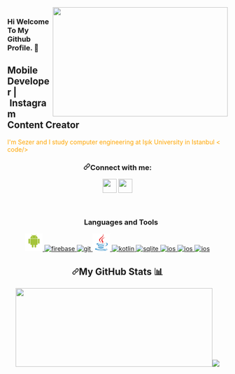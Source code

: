 <img src="https://media.giphy.com/media/vhVqGkxDYxAaRbOWVp/giphy.gif" align= right width="400" height="250">

### Hi Welcome To My Github Profile. :wave:

## Mobile Developer | Instagram Content Creator

<font color ="orange"> I'm Sezer and I study computer engineering at Işık University in Istanbul < 
code/> </font>

<h3 align="center" dir="auto"><a id="user-content-connect-with-me" class="anchor" aria-hidden="true" href="#connect-with-me"><svg class="octicon octicon-link" viewBox="0 0 16 16" version="1.1" width="16" height="16" aria-hidden="true"><path fill-rule="evenodd" d="M7.775 3.275a.75.75 0 001.06 1.06l1.25-1.25a2 2 0 112.83 2.83l-2.5 2.5a2 2 0 01-2.83 0 .75.75 0 00-1.06 1.06 3.5 3.5 0 004.95 0l2.5-2.5a3.5 3.5 0 00-4.95-4.95l-1.25 1.25zm-4.69 9.64a2 2 0 010-2.83l2.5-2.5a2 2 0 012.83 0 .75.75 0 001.06-1.06 3.5 3.5 0 00-4.95 0l-2.5 2.5a3.5 3.5 0 004.95 4.95l1.25-1.25a.75.75 0 00-1.06-1.06l-1.25 1.25a2 2 0 01-2.83 0z"></path></svg></a>Connect with me:</h3>
<p align="center" dir="auto">
<a target="_blank" rel="noopener noreferrer" href="https://www.instagram.com/mobilkodlama/"><img width="32" height="32" src="https://unpkg.com/simple-icons@v6/icons/instagram.svg"sezer1578style="max-width: 100%;"></a></a>       
<a target="_blank" rel="noopener noreferrer" href="https://www.linkedin.com/in/sezerozaltunn/"><img width="32" height="32" src="https://unpkg.com/simple-icons@v6/icons/linkedin.svg"sezer1578style="max-width: 100%;"></a></a>
</p>
<br />
<p align="center" dir="auto">
<h3 align="center" dir="auto"><a id="user-content-languages-and-tools" class="anchor" aria-hidden="true" href="#languages-and-tools"><svg class="octicon octicon-link" viewBox="0 0 16 16" version="1.1" width="16" height="16" aria-hidden="true"><path fill-rule="evenodd"></path></svg></a>Languages and Tools</h3>
<p align="center" dir="auto"> <a href="https://developer.android.com" rel="nofollow"> <img src="https://raw.githubusercontent.com/devicons/devicon/master/icons/android/android-original-wordmark.svg" alt="android" width="40" height="40" style="max-width: 100%;"> </a>  </a> <a href="https://firebase.google.com/" rel="nofollow"> <img src="https://camo.githubusercontent.com/dd4b2422ed3bfc9da88c43d18550375c66f9584327dff7ecc19315ce50b96f07/68747470733a2f2f7777772e766563746f726c6f676f2e7a6f6e652f6c6f676f732f66697265626173652f66697265626173652d69636f6e2e737667" alt="firebase" width="40" height="40" data-canonical-src="https://www.vectorlogo.zone/logos/firebase/firebase-icon.svg" style="max-width: 100%;"> </a> <a href="https://git-scm.com/" rel="nofollow"> <img src="https://camo.githubusercontent.com/fbfcb9e3dc648adc93bef37c718db16c52f617ad055a26de6dc3c21865c3321d/68747470733a2f2f7777772e766563746f726c6f676f2e7a6f6e652f6c6f676f732f6769742d73636d2f6769742d73636d2d69636f6e2e737667" alt="git" width="40" height="40" data-canonical-src="https://www.vectorlogo.zone/logos/git-scm/git-scm-icon.svg" style="max-width: 100%;"> </a> <a href="https://www.java.com" rel="nofollow"> <img src="https://raw.githubusercontent.com/devicons/devicon/master/icons/java/java-original.svg" alt="java" width="40" height="40" style="max-width: 100%;"> </a> <a href="https://kotlinlang.org" rel="nofollow"> <img src="https://camo.githubusercontent.com/76ae44a94388e048be2d8f5730d221c844f291162e6c5cdd632b1623a1b859f8/68747470733a2f2f7777772e766563746f726c6f676f2e7a6f6e652f6c6f676f732f6b6f746c696e6c616e672f6b6f746c696e6c616e672d69636f6e2e737667" alt="kotlin" width="40" height="40" data-canonical-src="https://www.vectorlogo.zone/logos/kotlinlang/kotlinlang-icon.svg" style="max-width: 100%;"> </a> <a href="https://www.sqlite.org/" rel="nofollow"> <img src="https://camo.githubusercontent.com/1b8a779f280e099e2d67ab949dad604e25ce0d321e66474c04430201790b3874/68747470733a2f2f7777772e766563746f726c6f676f2e7a6f6e652f6c6f676f732f73716c6974652f73716c6974652d69636f6e2e737667" alt="sqlite" width="40" height="40" data-canonical-src="https://www.vectorlogo.zone/logos/sqlite/sqlite-icon.svg" style="max-width: 100%;"> </a><a href="https://square.github.io/retrofit/" rel="nofollow"> <img src="https://cdn.worldvectorlogo.com/logos/amazon-database.svg" alt="ios" width="40" height="40" data-canonical-src="https://cdn.worldvectorlogo.com/logos/amazon-database.svg" style="max-width: 100%;"> </a><a href="https://developer.apple.com/" rel="nofollow"> <img src="https://cdn.worldvectorlogo.com/logos/apple-ios.svg" alt="ios" width="40" height="40" data-canonical-src="https://cdn.worldvectorlogo.com/logos/apple-ios.svg" style="max-width: 100%;"> </a><a href="https://developer.apple.com/swift/" rel="nofollow"> <img src="https://cdn.worldvectorlogo.com/logos/swift-15.svg" alt="ios" width="40" height="40" data-canonical-src="https://cdn.worldvectorlogo.com/logos/swift-15.svg" style="max-width: 100%;"> </a> </p>

<h2 align="center" dir="auto"><a id="user-content-my-github-stats-bar_chart" class="anchor" aria-hidden="true" href="#my-github-stats-bar_chart"><svg class="octicon octicon-link" viewBox="0 0 16 16" version="1.1" width="16" height="16" aria-hidden="true"><path fill-rule="evenodd" d="M7.775 3.275a.75.75 0 001.06 1.06l1.25-1.25a2 2 0 112.83 2.83l-2.5 2.5a2 2 0 01-2.83 0 .75.75 0 00-1.06 1.06 3.5 3.5 0 004.95 0l2.5-2.5a3.5 3.5 0 00-4.95-4.95l-1.25 1.25zm-4.69 9.64a2 2 0 010-2.83l2.5-2.5a2 2 0 012.83 0 .75.75 0 001.06-1.06 3.5 3.5 0 00-4.95 0l-2.5 2.5a3.5 3.5 0 004.95 4.95l1.25-1.25a.75.75 0 00-1.06-1.06l-1.25 1.25a2 2 0 01-2.83 0z"></path></svg></a>My GitHub Stats <g-emoji class="g-emoji" alias="bar_chart" fallback-src="https://github.githubassets.com/images/icons/emoji/unicode/1f4ca.png">📊</g-emoji></h2>

<p align="center" dir="auto">
  <a target="_blank" rel="noopener noreferrer"><img src="https://github-readme-stats.vercel.app/api?username=sezer1578&theme=tokyonight&show_icon=true" width="450" height="180" style="max-width: 100%;"></a><a target="_blank" rel="noopener noreferrer" href="https://camo.githubusercontent.com/d4f2c2b8bef0965f3b95f36ca97e400d43348362ca7d8c8a46b4df5a4c99bf47/68747470733a2f2f6769746875622d726561646d652d73746174732e76657263656c2e6170702f6170692f746f702d6c616e67732f3f757365726e616d653d61746963696164656d266c61796f75743d636f6d70616374267468656d653d746f6b796f6e69676874"><img src="https://github-readme-stats.vercel.app/api/top-langs/?username=sezer1578&layout=compact&theme=tokyonight" height="180" data-canonical-src="https://github-readme-stats.vercel.app/api/top-langs/?username=sezer1578&amp;layout=compact&amp;theme=tokyonight" style="max-width: 100%;"></a>
</p>

[instagram]: https://www.instagram.com/mobilkodlama/
[linkedin]: https://www.linkedin.com/in/sezerozaltunn/

